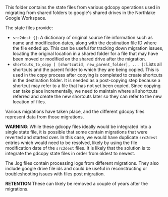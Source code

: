 This folder contains the state files from various gdcopy operations used in migrating from shared folders to google's shared drives in the Northlake Google Workspace.

The state files provide:
* `src2dest {}`: A dictionary of original source file information such as name and modification dates, along with the destination file ID where the file ended up. This can be useful for tracking down migration issues, locating the original location in a shared folder for a file that may have been moved or modified on the shared drive after the migration.
* `shortcuts_to_copy [ [shortcutid, new_parent_folder], ... ]`: Lists all shortcuts and the parent folder to which they are being copied. This is used in the copy process after copying is completed to create shortcuts in the destination folder. It is needed as a post-copying step because a shortcut may refer to a file that has not yet been copied. Since copying can take place incrementally, we need to maintain where all shortcuts referred and create the new shortcuts later so they can refer to the new location of files.

Various migrations have taken place, and the different gdcopy files represent data from those migrations.

**WARNING**: While these gdcopy files ideally would be integrated into a single state file, it is possible that some contain migrations that were reverted and started over. In this case, we would have duplicate `src2dest` entries which would need to be resolved, likely by using the file modification date of the `src2dest` files. It is likely that the solution is to integrate the gdcopy state files in order from oldest to newest.

The .log files contain processing logs from different migrations.  They also include google drive file ids and could be useful in reconstructing or troubleshooting issues with files post migration.

**RETENTION** These can likely be removed a couple of years after the migrations.  
